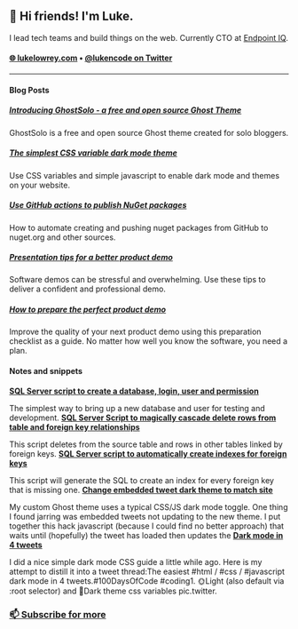 <h2>👋 Hi friends! I'm Luke.</h3>

I lead tech teams and build things on the web. Currently CTO at [Endpoint IQ](https://endpointiq.com.au/'). 

<h4>
  <a href="https://lukelowrey.com">🌐 lukelowrey.com</a> • 
  <a href="https://twitter.com/lukencode">@lukencode on Twitter</a>
</h4>

<hr />

#### Blog Posts
<!--START_SECTION:feed-->
##### [Introducing GhostSolo - a free and open source Ghost Theme](https:&#x2F;&#x2F;lukelowrey.com&#x2F;ghostsolo-a-free-and-open-source-ghost-theme&#x2F;) 
GhostSolo is a free and open source Ghost theme created for solo bloggers.
##### [The simplest CSS variable dark mode theme](https:&#x2F;&#x2F;lukelowrey.com&#x2F;css-variable-theme-switcher&#x2F;) 
Use CSS variables and simple javascript to enable dark mode and themes on your website.
##### [Use GitHub actions to publish NuGet packages](https:&#x2F;&#x2F;lukelowrey.com&#x2F;use-github-actions-to-publish-nuget-packages&#x2F;) 
How to automate creating and pushing nuget packages from GitHub to nuget.org and other sources.
##### [Presentation tips for a better product demo](https:&#x2F;&#x2F;lukelowrey.com&#x2F;product-demo-presentation-tips&#x2F;) 
Software demos can be stressful and overwhelming. Use these tips to deliver a confident and professional demo.
##### [How to prepare the perfect product demo](https:&#x2F;&#x2F;lukelowrey.com&#x2F;product-demo-checklist&#x2F;) 
Improve the quality of your next product demo using this preparation checklist as a guide. No matter how well you know the software, you need a plan.
<!--END_SECTION:feed-->

#### Notes and snippets
<!--START_SECTION:notes-->
**[SQL Server script to create a database, login, user and permission](https:&#x2F;&#x2F;lukelowrey.com&#x2F;sql-server-script-to-create-a-database-user-a&#x2F;)**

The simplest way to bring up a new database and user for testing and development.
**[SQL Server Script to magically cascade delete rows from table and foreign key relationships](https:&#x2F;&#x2F;lukelowrey.com&#x2F;magic-cacscade-delete-sql-server-script&#x2F;)**

This script deletes from the source table and rows in other tables linked by foreign keys.
**[SQL Server script to automatically create indexes for foreign keys](https:&#x2F;&#x2F;lukelowrey.com&#x2F;sql-server-script-to-automatically-create-indexes-for-foreign-keys&#x2F;)**

This script will generate the SQL to create an index for every foreign key that is missing one.
**[Change embedded tweet dark theme to match site](https:&#x2F;&#x2F;lukelowrey.com&#x2F;change-embedded-tweet-dark-theme-to-match-site&#x2F;)**

My custom Ghost theme uses a typical CSS&#x2F;JS dark mode toggle. One thing I found jarring was embedded tweets not updating to the new theme. I put together this hack javascript (because I could find no better approach) that waits until (hopefully) the tweet has loaded then updates the
**[Dark mode in 4 tweets](https:&#x2F;&#x2F;lukelowrey.com&#x2F;dark-mode-in-four-tweets&#x2F;)**

I did a nice simple dark mode CSS guide a little while ago. Here is my attempt to distill it into a tweet thread:The easiest #html &#x2F; #css &#x2F; #javascript dark mode in 4 tweets.#100DaysOfCode #coding1. 🌞Light (also default via :root selector) and 🌙Dark theme css variables pic.twitter.
<!--END_SECTION:notes-->

### [📫 Subscribe for more](https://lukelowrey.com/signup/)
